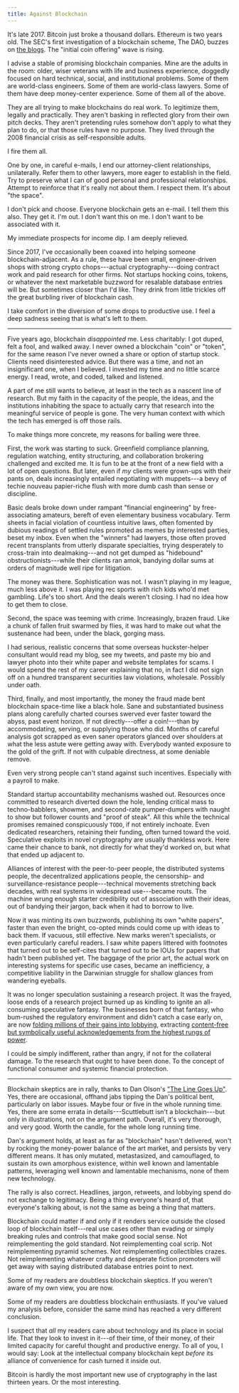 ```yaml
---
title: Against Blockchain
---
```


It's late 2017.  Bitcoin just broke a thousand dollars.  Ethereum is two years old.  The SEC's first investigation of a blockchain scheme, The DAO, buzzes on [the blogs](https://writing.kemitchell.com/2017/07/25/DAO-Report-of-Investigation.html).  The "initial coin offering" wave is rising.

I advise a stable of promising blockchain companies.  Mine are the adults in the room: older, wiser veterans with life and business experience, doggedly focused on hard technical, social, and institutional problems.  Some of them are world-class engineers.  Some of them are world-class lawyers.  Some of them have deep money-center experience.  Some of them all of the above.

They are all trying to make blockchains do real work.  To legitimize them, legally and practically.  They aren't basking in reflected glory from their own pitch decks.  They aren't pretending rules somehow don't apply to what they plan to do, or that those rules have no purpose.  They lived through the 2008 financial crisis as self-responsible adults.

I fire them all.

One by one, in careful e-mails, I end our attorney-client relationships, unilaterally.  Refer them to other lawyers, more eager to establish in the field.  Try to preserve what I can of good personal and professional relationships.  Attempt to reinforce that it's really not about them.  I respect them.  It's about "the space".

I don't pick and choose.  Everyone blockchain gets an e-mail.  I tell them this also.  They get it.  I'm out.  I don't want this on me.  I don't want to be associated with it.

My immediate prospects for income dip.  I am deeply relieved.

Since 2017, I've occasionally been coaxed into helping someone blockchain-adjacent.  As a rule, these have been small, engineer-driven shops with strong crypto chops---actual cryptography---doing contract work and paid research for other firms.  Not startups hocking coins, tokens, or whatever the next marketable buzzword for resalable database entries will be.  But sometimes closer than I'd like.  They drink from little trickles off the great burbling river of blockchain cash.

I take comfort in the diversion of some drops to productive use.  I feel a deep sadness seeing that is what's left to them.

---

Five years ago, blockchain _disappointed_ me.  Less charitably: I got duped, felt a fool, and walked away.  I never owned a blockchain "coin" or "token", for the same reason I've never owned a share or option of startup stock.  Clients need disinterested advice.  But there was a time, and not an insignificant one, when I believed.  I invested my time and no little scarce energy.  I read, wrote, and coded, talked and listened.

A part of me still wants to believe, at least in the tech as a nascent line of research.  But my faith in the capacity of the people, the ideas, and the institutions inhabiting the space to actually carry that research into the meaningful service of people is gone.  The very human context with which the tech has emerged is off those rails.

To make things more concrete, my reasons for bailing were three.

First, the work was starting to suck.  Greenfield compliance planning, regulation watching, entity structuring, and collaboration brokering challenged and excited me.  It is fun to be at the front of a new field with a lot of open questions.  But later, even if _my_ clients were grown-ups with their pants on, deals increasingly entailed negotiating with muppets---a bevy of techie nouveau papier-riche flush with more dumb cash than sense or discipline.

Basic deals broke down under rampant "financial engineering" by free-associating amateurs, bereft of even elementary business vocabulary.  Term sheets in facial violation of countless intuitive laws, often fomented by dubious readings of settled rules promoted as memes by interested parties, beset my inbox.  Even when the "winners" had lawyers, those often proved recent transplants from utterly disparate specialties, trying desperately to cross-train into dealmaking---and not get dumped as "hidebound" obstructionists---while their clients ran amok, bandying dollar sums at orders of magnitude well ripe for litigation.

The money was there.  Sophistication was not.  I wasn't playing in my league, much less above it.  I was playing rec sports with rich kids who'd met gambling.  Life's too short.  And the deals weren't closing.  I had no idea how to get them to close.

Second, the space was teeming with crime.  Increasingly, brazen fraud.  Like a chunk of fallen fruit swarmed by flies, it was hard to make out what the sustenance had been, under the black, gorging mass.

I had serious, realistic concerns that some overseas huckster-helper consultant would read my blog, see my tweets, and paste my bio and lawyer photo into their white paper and website templates for scams.  I would spend the rest of my career explaining that no, in fact I did not sign off on a hundred transparent securities law violations, wholesale.  Possibly under oath.

Third, finally, and most importantly, the money the fraud made bent blockchain space-time like a black hole.  Sane and substantiated business plans along carefully charted courses swerved ever faster toward the abyss, past event horizon.  If not directly---offer a coin!---than by accommodating, serving, or supplying those who did.  Months of careful analysis got scrapped as even saner operators glanced over shoulders at what the less astute were getting away with.  Everybody wanted exposure to the gold of the grift.  If not with culpable directness, at some deniable remove.

Even very strong people can't stand against such incentives.  Especially with a payroll to make.

Standard startup accountability mechanisms washed out.  Resources once committed to research diverted down the hole, lending critical mass to techno-babblers, showmen, and second-rate pumper-dumpers with naught to show but follower counts and "proof of steak".  All this while the technical promises remained conspicuously `TODO`, if not entirely inchoate.  Even dedicated researchers, retaining their funding, often turned toward the void.  Speculative exploits in novel cryptography are usually thankless work.  Here came their chance to bank, not directly for what they'd worked on, but what that ended up adjacent to.

Alliances of interest with the peer-to-peer people, the distributed systems people, the decentralized applications people, the censorship- and surveillance-resistance people---technical movements stretching back decades, with real systems in widespread use---became routs.  The machine wrung enough starter credibility out of association with their ideas, out of bandying their jargon, back when it had to borrow to live.

Now it was minting its own buzzwords, publishing its own "white papers", faster than even the bright, co-opted minds could come up with ideas to back them.  If vacuous, still effective.  New marks weren't specialists, or even particularly careful readers.  I saw white papers littered with footnotes that turned out to be self-cites that turned out to be IOUs for papers that hadn't been published yet.  The baggage of the prior art, the actual work on interesting systems for specific use cases, became an inefficiency, a competitive liability in the Darwinian struggle for shallow glances from wandering eyeballs.

It was no longer speculation sustaining a research project.  It was the frayed, loose ends of a research project burned up as kindling to ignite an all-consuming speculative fantasy.  The businesses born of that fantasy, who bum-rushed the regulatory environment and didn't catch a case early on, are now [folding millions of their gains into lobbying](https://www.protocol.com/bulletins/crypto-lobbying-boom), extracting [content-free but symbolically useful acknowledgements from the highest rungs of power](https://www.whitehouse.gov/briefing-room/presidential-actions/2022/03/09/executive-order-on-ensuring-responsible-development-of-digital-assets/).

I could be simply indifferent, rather than angry, if not for the collateral damage.  To the research that ought to have been done.  To the concept of functional consumer and systemic financial protection.

---

Blockchain skeptics are in rally, thanks to Dan Olson's ["The Line Goes Up"](https://www.youtube.com/watch?v=YQ_xWvX1n9g).  Yes, there are occasional, offhand jabs tipping the Dan's political bent, particularly on labor issues.  Maybe four or five in the whole running time.  Yes, there are some errata in details---Scuttlebutt isn't a blockchain---but only in illustrations, not on the argument path.  Overall, it's very thorough, and very good.  Worth the candle, for the whole long running time.

Dan's argument holds, at least as far as "blockchain" hasn't delivered, won't by rocking the money-power balance of the art market, and persists by very different means.  It has only mutated, metastasized, and camouflaged, to sustain its own amorphous existence, within well known and lamentable patterns, leveraging well known and lamentable mechanisms, none of them new technology.

The rally is also correct.  Headlines, jargon, retweets, and lobbying spend do not exchange to legitimacy.  Being a thing everyone's heard of, that everyone's talking about, is not the same as being a thing that matters.

Blockchain could matter if and only if it renders service outside the closed loop of blockchain itself---real use cases other than evading or simply breaking rules and controls that make good social sense.  Not reimplementing the gold standard.  Not reimplementing coal scrip.  Not reimplementing pyramid schemes.  Not reimplementing collectibles crazes.  Not reimplementing whatever crafty and desperate fiction promoters will get away with saying distributed database entries point to next.

Some of my readers are doubtless blockchain skeptics.  If you weren't aware of my own view, you are now.

Some of my readers are doubtless blockchain enthusiasts.  If you've valued my analysis before, consider the same mind has reached a very different conclusion.

I suspect that _all_ my readers care about technology and its place in social life.  That they look to invest in it---of their time, of their money, of their limited capacity for careful thought and productive energy.  To all of you, I would say: Look at the intellectual company blockchain kept _before_ its alliance of convenience for cash turned it inside out.

Bitcoin is hardly the most important new use of cryptography in the last thirteen years.  Or the most interesting.
